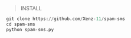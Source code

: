 > INSTALL
```python
git clone https://github.com/Xenz-11/spam-sms
cd spam-sms
python spam-sms.py
```

